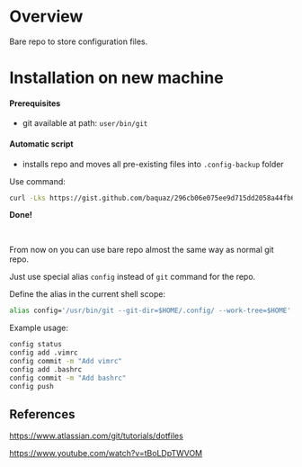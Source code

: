 # Overview

Bare repo to store configuration files.

# Installation on new machine

#### Prerequisites
- git available at path: `user/bin/git`

#### Automatic script 

- installs repo and moves all pre-existing files into `.config-backup` folder

Use command: 
```bash
curl -Lks https://gist.github.com/baquaz/296cb06e075ee9d715dd2058a44fb686/config-install.sh | /bin/bash
```
**Done!**

<br>

From now on you can use bare repo almost the same way as normal git repo.

Just use special alias `config` instead of `git` command for the repo.

Define the alias in the current shell scope:
```bash
alias config='/usr/bin/git --git-dir=$HOME/.config/ --work-tree=$HOME'
```
Example usage:
```bash
config status
config add .vimrc
config commit -m "Add vimrc"
config add .bashrc
config commit -m "Add bashrc"
config push
```

## References

https://www.atlassian.com/git/tutorials/dotfiles

https://www.youtube.com/watch?v=tBoLDpTWVOM
